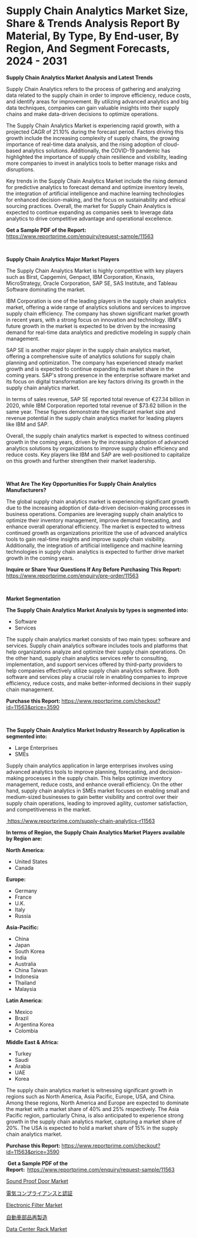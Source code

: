 <p><h1>Supply Chain Analytics Market Size, Share & Trends Analysis Report By Material, By Type, By End-user, By Region, And Segment Forecasts, 2024 - 2031</h1></p><p><strong>Supply Chain Analytics Market Analysis and Latest Trends</strong></p>
<p><p>Supply Chain Analytics refers to the process of gathering and analyzing data related to the supply chain in order to improve efficiency, reduce costs, and identify areas for improvement. By utilizing advanced analytics and big data techniques, companies can gain valuable insights into their supply chains and make data-driven decisions to optimize operations.</p><p>The Supply Chain Analytics Market is experiencing rapid growth, with a projected CAGR of 21.10% during the forecast period. Factors driving this growth include the increasing complexity of supply chains, the growing importance of real-time data analysis, and the rising adoption of cloud-based analytics solutions. Additionally, the COVID-19 pandemic has highlighted the importance of supply chain resilience and visibility, leading more companies to invest in analytics tools to better manage risks and disruptions.</p><p>Key trends in the Supply Chain Analytics Market include the rising demand for predictive analytics to forecast demand and optimize inventory levels, the integration of artificial intelligence and machine learning technologies for enhanced decision-making, and the focus on sustainability and ethical sourcing practices. Overall, the market for Supply Chain Analytics is expected to continue expanding as companies seek to leverage data analytics to drive competitive advantage and operational excellence.</p></p>
<p><strong>Get a Sample PDF of the Report:&nbsp;</strong> <a href="https://www.reportprime.com/enquiry/request-sample/11563">https://www.reportprime.com/enquiry/request-sample/11563</a></p>
<p>&nbsp;</p>
<p><strong>Supply Chain Analytics Major Market Players</strong></p>
<p><p>The Supply Chain Analytics Market is highly competitive with key players such as Birst, Capgemini, Genpact, IBM Corporation, Kinaxis, MicroStrategy, Oracle Corporation, SAP SE, SAS Institute, and Tableau Software dominating the market. </p><p>IBM Corporation is one of the leading players in the supply chain analytics market, offering a wide range of analytics solutions and services to improve supply chain efficiency. The company has shown significant market growth in recent years, with a strong focus on innovation and technology. IBM's future growth in the market is expected to be driven by the increasing demand for real-time data analytics and predictive modeling in supply chain management.</p><p>SAP SE is another major player in the supply chain analytics market, offering a comprehensive suite of analytics solutions for supply chain planning and optimization. The company has experienced steady market growth and is expected to continue expanding its market share in the coming years. SAP's strong presence in the enterprise software market and its focus on digital transformation are key factors driving its growth in the supply chain analytics market.</p><p>In terms of sales revenue, SAP SE reported total revenue of €27.34 billion in 2020, while IBM Corporation reported total revenue of $73.62 billion in the same year. These figures demonstrate the significant market size and revenue potential in the supply chain analytics market for leading players like IBM and SAP.</p><p>Overall, the supply chain analytics market is expected to witness continued growth in the coming years, driven by the increasing adoption of advanced analytics solutions by organizations to improve supply chain efficiency and reduce costs. Key players like IBM and SAP are well-positioned to capitalize on this growth and further strengthen their market leadership.</p></p>
<p>&nbsp;</p>
<p><strong>What Are The Key Opportunities For Supply Chain Analytics Manufacturers?</strong></p>
<p><p>The global supply chain analytics market is experiencing significant growth due to the increasing adoption of data-driven decision-making processes in business operations. Companies are leveraging supply chain analytics to optimize their inventory management, improve demand forecasting, and enhance overall operational efficiency. The market is expected to witness continued growth as organizations prioritize the use of advanced analytics tools to gain real-time insights and improve supply chain visibility. Additionally, the integration of artificial intelligence and machine learning technologies in supply chain analytics is expected to further drive market growth in the coming years.</p></p>
<p><strong>Inquire or Share Your Questions If Any Before Purchasing This Report:</strong> <a href="https://www.reportprime.com/enquiry/pre-order/11563">https://www.reportprime.com/enquiry/pre-order/11563</a></p>
<p>&nbsp;</p>
<p><strong>Market Segmentation</strong></p>
<p><strong>The Supply Chain Analytics Market Analysis by types is segmented into:</strong></p>
<p><ul><li>Software</li><li>Services</li></ul></p>
<p><p>The supply chain analytics market consists of two main types: software and services. Supply chain analytics software includes tools and platforms that help organizations analyze and optimize their supply chain operations. On the other hand, supply chain analytics services refer to consulting, implementation, and support services offered by third-party providers to help companies effectively utilize supply chain analytics software. Both software and services play a crucial role in enabling companies to improve efficiency, reduce costs, and make better-informed decisions in their supply chain management.</p></p>
<p><strong>Purchase this Report:&nbsp;</strong><a href="https://www.reportprime.com/checkout?id=11563&price=3590">https://www.reportprime.com/checkout?id=11563&price=3590</a></p>
<p>&nbsp;</p>
<p><strong>The Supply Chain Analytics Market Industry Research by Application is segmented into:</strong></p>
<p><ul><li>Large Enterprises</li><li>SMEs</li></ul></p>
<p><p>Supply chain analytics application in large enterprises involves using advanced analytics tools to improve planning, forecasting, and decision-making processes in the supply chain. This helps optimize inventory management, reduce costs, and enhance overall efficiency. On the other hand, supply chain analytics in SMEs market focuses on enabling small and medium-sized businesses to gain better visibility and control over their supply chain operations, leading to improved agility, customer satisfaction, and competitiveness in the market.</p></p>
<p><a href="https://www.reportprime.com/supply-chain-analytics-r11563">&nbsp;https://www.reportprime.com/supply-chain-analytics-r11563</a></p>
<p><strong>In terms of Region, the Supply Chain Analytics Market Players available by Region are:</strong></p>
<p>
    <p> <strong> North America: </strong>
        <ul>
            <li>United States</li>
            <li>Canada</li>
        </ul>
        </p> 
    <p> <strong> Europe: </strong>
        <ul>
            <li>Germany</li>
            <li>France</li>
            <li>U.K.</li>
            <li>Italy</li>
            <li>Russia</li>
        </ul>
        </p> 
    <p> <strong> Asia-Pacific: </strong>
        <ul>
            <li>China</li>
            <li>Japan</li>
            <li>South Korea</li>
            <li>India</li>
            <li>Australia</li>
            <li>China Taiwan</li>
            <li>Indonesia</li>
            <li>Thailand</li>
            <li>Malaysia</li>
        </ul>
        </p> 
    <p> <strong> Latin America: </strong>
        <ul>
            <li>Mexico</li>
            <li>Brazil</li>
            <li>Argentina Korea</li>
            <li>Colombia</li>
        </ul>
        </p> 
    <p> <strong> Middle East & Africa: </strong>
        <ul>
            <li>Turkey</li>
            <li>Saudi</li>
            <li>Arabia</li>
            <li>UAE</li>
            <li>Korea</li>
        </ul>
    </p>
    </p>
<p><p>The supply chain analytics market is witnessing significant growth in regions such as North America, Asia Pacific, Europe, USA, and China. Among these regions, North America and Europe are expected to dominate the market with a market share of 40% and 25% respectively. The Asia Pacific region, particularly China, is also anticipated to experience strong growth in the supply chain analytics market, capturing a market share of 20%. The USA is expected to hold a market share of 15% in the supply chain analytics market.</p></p>
<p><strong>Purchase this Report: </strong><a href="https://www.reportprime.com/checkout?id=11563&price=3590">https://www.reportprime.com/checkout?id=11563&price=3590</a></p>
<p>&nbsp;<strong>Get a Sample PDF of the Report:&nbsp;&nbsp;</strong><a href="https://www.reportprime.com/enquiry/request-sample/11563">https://www.reportprime.com/enquiry/request-sample/11563</a></p>
<p><strong></strong></p>
<p><p><a href="https://www.linkedin.com/pulse/sound-proof-doornbspmarket-focuses-market-share-size-projected-e6f5f">Sound Proof Door Market</a></p><p><a href="https://github.com/SantosDicki04/Market-Research-Report-List-1/blob/main/513947983087.md">電気コンプライアンスと認証</a></p><p><a href="https://www.linkedin.com/pulse/electronic-filter-market-trends-analysis-forecasted-period-2024-2031-vvrrf">Electronic Filter Market</a></p><p><a href="https://github.com/moulafa/Market-Research-Report-List-1/blob/main/195078183086.md">自動車部品再製造</a></p><p><a href="https://github.com/lorenzaSchmeler/Market-Research-Report-List-1/blob/main/data-center-rack-market.md">Data Center Rack Market</a></p></p>